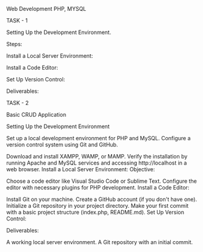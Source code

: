 Web Development
PHP, MYSQL

TASK - 1

Setting Up the Development Environment.

Steps:

Install a Local Server Environment:

Install a Code Editor:

Set Up Version Control:

Deliverables:




TASK - 2

Basic CRUD Application

Setting Up the Development Environment

Set up a local development environment for PHP and MySQL.
Configure a version control system using Git and GitHub.

Download and install XAMPP, WAMP, or MAMP.
Verify the installation by running Apache and MySQL services and accessing http://localhost in a web browser.
Install a Local Server Environment:
Objective:

Choose a code editor like Visual Studio Code or Sublime Text.
Configure the editor with necessary plugins for PHP development.
Install a Code Editor:

Install Git on your machine.
Create a GitHub account (if you don't have one).
Initialize a Git repository in your project directory.
Make your first commit with a basic project structure (index.php, README.md).
Set Up Version Control:

Deliverables:

A working local server environment.
A Git repository with an initial commit.
